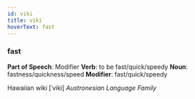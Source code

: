```yaml
---
id: viki
title: viki
hoverText: fast
---
```


### fast

**Part of Speech**: Modifier
**Verb**: to be fast/quick/speedy
**Noun**: fastness/quickness/speed
**Modifier**: fast/quick/speedy

Hawaiian wiki [ˈviki]
*Austronesian Language Family*